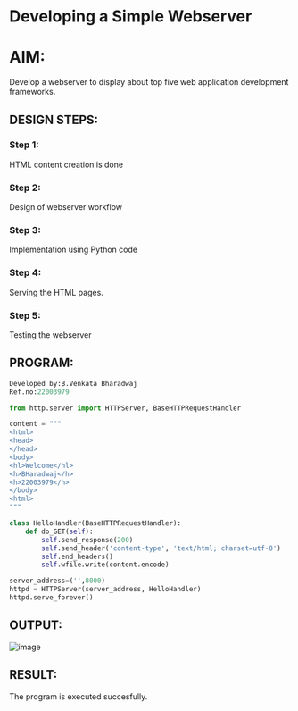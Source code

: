 # Developing a Simple Webserver

# AIM:

Develop a webserver to display about top five web application development frameworks.

## DESIGN STEPS:

### Step 1:

HTML content creation is done

### Step 2:

Design of webserver workflow

### Step 3:

Implementation using Python code

### Step 4:

Serving the HTML pages.

### Step 5:

Testing the webserver

## PROGRAM:
```python
Developed by:B.Venkata Bharadwaj
Ref.no:22003979

from http.server import HTTPServer, BaseHTTPRequestHandler

content = """
<html>
<head>
</head>
<body>
<hl>Welcome</hl>
<h>BHaradwaj</h>
<h>22003979</h>
</body>
<html>
"""

class HelloHandler(BaseHTTPRequestHandler):
    def do_GET(self):
        self.send_response(200)
        self.send_header('content-type', 'text/html; charset=utf-8')
        self.end_headers()
        self.wfile.write(content.encode)

server_address=('',8000)
httpd = HTTPServer(server_address, HelloHandler)
httpd.serve_forever()
```

## OUTPUT:
![image](https://user-images.githubusercontent.com/119560345/215002913-945b7ce1-ab0a-4fd6-a392-b2741e2c78e3.png)

## RESULT:
The program is executed succesfully.
